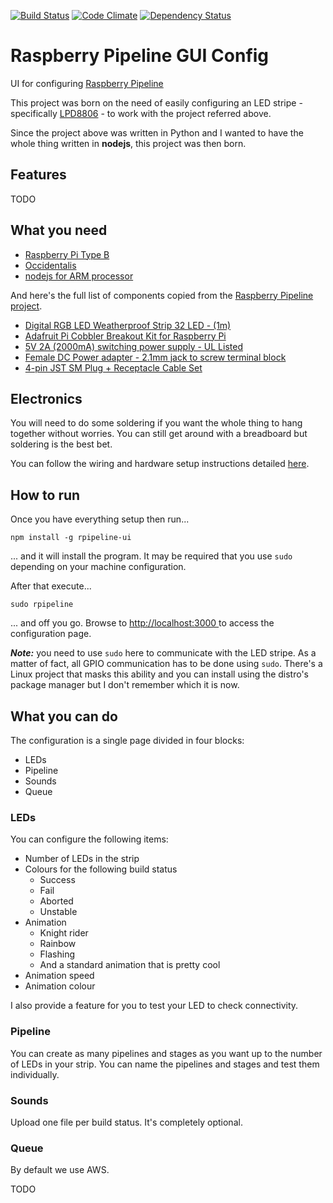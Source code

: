 [![Build Status](https://travis-ci.org/tarciosaraiva/rpipeline-ui.svg?branch=master)](https://travis-ci.org/tarciosaraiva/rpipeline-ui)
[![Code Climate](https://codeclimate.com/github/tarciosaraiva/rpipeline-ui.png)](https://codeclimate.com/github/tarciosaraiva/rpipeline-ui)
[![Dependency Status](https://gemnasium.com/tarciosaraiva/rpipeline-ui.svg)](https://gemnasium.com/tarciosaraiva/rpipeline-ui)

Raspberry Pipeline GUI Config
=============================

UI for configuring [Raspberry Pipeline](https://github.com/jkelabora/raspberry-pipeline)

This project was born on the need of easily configuring an LED stripe - specifically [LPD8806](http://www.adafruit.com/products/306) - to work with the project referred above.

Since the project above was written in Python and I wanted to have the whole thing written in **nodejs**, this project was then born.

Features
---
TODO

What you need
----
* [Raspberry Pi Type B](http://www.adafruit.com/category/105)
* [Occidentalis](https://learn.adafruit.com/adafruit-raspberry-pi-educational-linux-distro/overview)
* [nodejs for ARM processor](http://nodejs.org/dist/v0.10.26/node-v0.10.26-linux-arm-pi.tar.gz)

And here's the full list of components copied from the [Raspberry Pipeline project](https://github.com/jkelabora/raspberry-pipeline).

* [Digital RGB LED Weatherproof Strip 32 LED - (1m)](https://www.adafruit.com/products/306)
* [Adafruit Pi Cobbler Breakout Kit for Raspberry Pi](http://www.adafruit.com/products/914)
* [5V 2A (2000mA) switching power supply - UL Listed](https://www.adafruit.com/products/276)
* [Female DC Power adapter - 2.1mm jack to screw terminal block](https://www.adafruit.com/products/368)
* [4-pin JST SM Plug + Receptacle Cable Set](http://www.adafruit.com/products/578)

Electronics
----
You will need to do some soldering if you want the whole thing to hang together without worries. You can still get around with a breadboard but soldering is the best bet.

You can follow the wiring and hardware setup instructions detailed [here](http://learn.adafruit.com/light-painting-with-raspberry-pi/hardware).

How to run
----
Once you have everything setup then run...

    npm install -g rpipeline-ui

... and it will install the program. It may be required that you use `sudo` depending on your machine configuration.

After that execute...

    sudo rpipeline

... and off you go. Browse to [http://localhost:3000 ](http://localhost:3000) to access the configuration page.

**_Note:_** you need to use `sudo` here to communicate with the LED stripe. As a matter of fact, all GPIO communication has to be done using `sudo`. There's a Linux project that masks this ability and you can install using the distro's package manager but I don't remember which it is now.

What you can do
----
The configuration is a single page divided in four blocks:

* LEDs
* Pipeline
* Sounds
* Queue

### LEDs
You can configure the following items:

* Number of LEDs in the strip
* Colours for the following build status
  * Success
  * Fail
  * Aborted
  * Unstable
* Animation
  * Knight rider
  * Rainbow
  * Flashing
  * And a standard animation that is pretty cool
* Animation speed
* Animation colour

I also provide a feature for you to test your LED to check connectivity.

### Pipeline
You can create as many pipelines and stages as you want up to the number of LEDs in your strip. You can name the pipelines and stages and test them individually.

### Sounds
Upload one file per build status. It's completely optional.

### Queue
By default we use AWS.

TODO